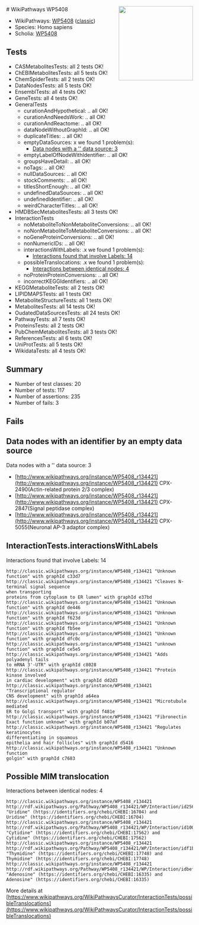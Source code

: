 <img style="float: right; width: 200px" src="https://upload.wikimedia.org/wikipedia/commons/thumb/8/83/Wplogo_with_text_500.png/640px-Wplogo_with_text_500.png" />
# WikiPathways WP5408

* WikiPathways: [WP5408](https://wikipathways.org/pathways/WP5408) ([classic](https://classic.wikipathways.org/instance/WP5408))
* Species: Homo sapiens
* Scholia: [WP5408](https://scholia.toolforge.org/wikipathways/WP5408)
## Tests
* CASMetabolitesTests: all 2 tests OK!
* ChEBIMetabolitesTests: all 5 tests OK!
* ChemSpiderTests: all 2 tests OK!
* DataNodesTests: all 5 tests OK!
* EnsemblTests: all 4 tests OK!
* GeneTests: all 4 tests OK!
* GeneralTests
    * curationAndHypothetical: .. all OK!
    * curationAndNeedsWork: .. all OK!
    * curationAndReactome: .. all OK!
    * dataNodeWithoutGraphId: .. all OK!
    * duplicateTitles: .. all OK!
    * emptyDataSources: x we found 1 problem(s):
        * [Data nodes with a '' data source: 3](#3d121fce)
    * emptyLabelOfNodeWithIdentifier: .. all OK!
    * groupsHaveDetail: .. all OK!
    * noTags: .. all OK!
    * nullDataSources: .. all OK!
    * stockComments: .. all OK!
    * titlesShortEnough: .. all OK!
    * undefinedDataSources: .. all OK!
    * undefinedIdentifier: .. all OK!
    * weirdCharacterTitles: .. all OK!
* HMDBSecMetabolitesTests: all 3 tests OK!
* InteractionTests
    * noMetaboliteToNonMetaboliteConversions: .. all OK!
    * noNonMetaboliteToMetaboliteConversions: .. all OK!
    * noGeneProteinConversions: .. all OK!
    * nonNumericIDs: .. all OK!
    * interactionsWithLabels: .x we found 1 problem(s):
        * [Interactions found that involve Labels: 14](#fe97a8bc)
    * possibleTranslocations: .x we found 1 problem(s):
        * [Interactions between identical nodes: 4](#1c118209)
    * noProteinProteinConversions: .. all OK!
    * incorrectKEGGIdentifiers: .. all OK!
* KEGGMetaboliteTests: all 2 tests OK!
* LIPIDMAPSTests: all 1 tests OK!
* MetaboliteStructureTests: all 1 tests OK!
* MetabolitesTests: all 14 tests OK!
* OudatedDataSourcesTests: all 24 tests OK!
* PathwayTests: all 7 tests OK!
* ProteinsTests: all 2 tests OK!
* PubChemMetabolitesTests: all 3 tests OK!
* ReferencesTests: all 6 tests OK!
* UniProtTests: all 5 tests OK!
* WikidataTests: all 4 tests OK!


## Summary

* Number of test classes: 20
* Number of tests: 117
* Number of assertions: 235
* Number of fails: 3

## Fails

<a name="3d121fce" />

## Data nodes with an identifier by an empty data source

Data nodes with a '' data source: 3

* [http://www.wikipathways.org/instance/WP5408_r134421](http://www.wikipathways.org/instance/WP5408_r134421) CPX-2490(Actin-related protein 2/3 complex)
* [http://www.wikipathways.org/instance/WP5408_r134421](http://www.wikipathways.org/instance/WP5408_r134421) CPX-2847(Signal peptidase complex)
* [http://www.wikipathways.org/instance/WP5408_r134421](http://www.wikipathways.org/instance/WP5408_r134421) CPX-5055(Neuronal AP-3 adaptor complex)


<a name="fe97a8bc" />

## InteractionTests.interactionsWithLabels

Interactions found that involve Labels: 14
```
http://classic.wikipathways.org/instance/WP5408_r134421 "Unknown 
function" with graphId c33d7
http://classic.wikipathways.org/instance/WP5408_r134421 "Cleaves N-terminal signal sequence 
when transporting 
proteins from cytoplasm to ER lumen" with graphId e37bd
http://classic.wikipathways.org/instance/WP5408_r134421 "Unknown 
function" with graphId de446
http://classic.wikipathways.org/instance/WP5408_r134421 "Unknown 
function" with graphId f623d
http://classic.wikipathways.org/instance/WP5408_r134421 "Unknown 
function" with graphId fb5ee
http://classic.wikipathways.org/instance/WP5408_r134421 "Unknown 
function" with graphId dfc0c
http://classic.wikipathways.org/instance/WP5408_r134421 "unknown 
function" with graphId ce5e5
http://classic.wikipathways.org/instance/WP5408_r134421 "Adds polyadenyl tails
to mRNA 3'-UTR" with graphId c8028
http://classic.wikipathways.org/instance/WP5408_r134421 "Protein kinase involved
in cardiac development" with graphId dd2d3
http://classic.wikipathways.org/instance/WP5408_r134421 "Transcriptional regulator
CNS development" with graphId a64ea
http://classic.wikipathways.org/instance/WP5408_r134421 "Microtubule mediated
ER to Golgi transport" with graphId f481e
http://classic.wikipathways.org/instance/WP5408_r134421 "Fibronectin
Exact function unknown" with graphId b07af
http://classic.wikipathways.org/instance/WP5408_r134421 "Regulates keratinocytes 
differentiating in squamous 
epithelia and hair follicles" with graphId d5416
http://classic.wikipathways.org/instance/WP5408_r134421 "Unknown 
function
golgin" with graphId c7683
```

<a name="1c118209" />

## Possible MIM translocation

Interactions between identical nodes: 4
```
http://classic.wikipathways.org/instance/WP5408_r134421 http://rdf.wikipathways.org/Pathway/WP5408_r134421/WP/Interaction/id256f15c6 "Uridine" (https://identifiers.org/chebi/CHEBI:16704) and 
Uridine" (https://identifiers.org/chebi/CHEBI:16704)
http://classic.wikipathways.org/instance/WP5408_r134421 http://rdf.wikipathways.org/Pathway/WP5408_r134421/WP/Interaction/id100042a2 "Cytidine" (https://identifiers.org/chebi/CHEBI:17562) and 
Cytidine" (https://identifiers.org/chebi/CHEBI:17562)
http://classic.wikipathways.org/instance/WP5408_r134421 http://rdf.wikipathways.org/Pathway/WP5408_r134421/WP/Interaction/idf1bc0476 "Thymidine" (https://identifiers.org/chebi/CHEBI:17748) and 
Thymidine" (https://identifiers.org/chebi/CHEBI:17748)
http://classic.wikipathways.org/instance/WP5408_r134421 http://rdf.wikipathways.org/Pathway/WP5408_r134421/WP/Interaction/idbef66949 "Adenosine" (https://identifiers.org/chebi/CHEBI:16335) and 
Adenosine" (https://identifiers.org/chebi/CHEBI:16335)
```

More details at [https://www.wikipathways.org/WikiPathwaysCurator/InteractionTests/possibleTranslocations](https://www.wikipathways.org/WikiPathwaysCurator/InteractionTests/possibleTranslocations)

